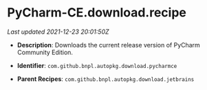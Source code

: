 # PyCharm-CE.download.recipe

_Last updated 2021-12-23 20:01:50Z_

- **Description**: Downloads the current release version of PyCharm Community Edition.

- **Identifier**: `com.github.bnpl.autopkg.download.pycharmce`

- **Parent Recipes**: `com.github.bnpl.autopkg.download.jetbrains`
